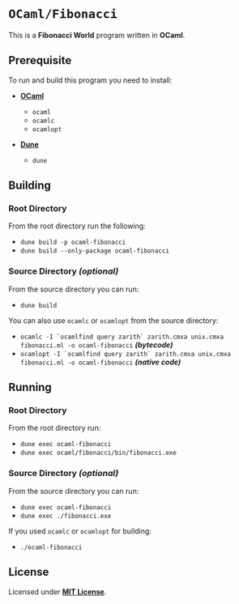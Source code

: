 # `OCaml/Fibonacci`

This is a **Fibonacci World** program written in **OCaml**.

## Prerequisite

To run and build this program you need to install:

* [**OCaml**](https://ocaml.org/install)
  * `ocaml`
  * `ocamlc`
  * `ocamlopt`

* [**Dune**](https://dune.readthedocs.io/en/latest/quick-start.html)
  * `dune`

## Building

### Root Directory

From the root directory run the following:

* `dune build -p ocaml-fibonacci`
* `dune build --only-package ocaml-fibonacci`

### Source Directory _(optional)_

From the source directory you can run:

* `dune build`

You can also use `ocamlc` or `ocamlopt` from the source directory:

* ``ocamlc -I `ocamlfind query zarith` zarith.cmxa unix.cmxa fibonacci.ml -o ocaml-fibonacci`` _**(bytecode)**_
* ``ocamlopt -I `ocamlfind query zarith` zarith.cmxa unix.cmxa fibonacci.ml -o ocaml-fibonacci`` _**(native code)**_

## Running

### Root Directory

From the root directory run:

* `dune exec ocaml-fibonacci`
* `dune exec ocaml/fibonacci/bin/fibonacci.exe`

### Source Directory _(optional)_

From the source directory you can run:

* `dune exec ocaml-fibonacci`
* `dune exec ./fibonacci.exe`

If you used `ocamlc` or `ocamlopt` for building:

* `./ocaml-fibonacci`

## License

Licensed under [**MIT License**](https://github.com/altersabeh/codes/blob/main/LICENSE).
